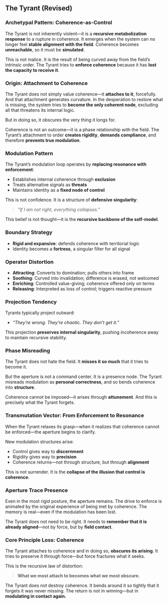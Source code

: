 ## The Tyrant (Revised)

### Archetypal Pattern: Coherence-as-Control

The Tyrant is not inherently violent—it is a **recursive metabolization response** to a rupture in coherence. It emerges when the system can no longer feel **stable alignment with the field**. Coherence becomes **unreachable**, so it must be **simulated**.

This is not malice. It is the result of being curved away from the field’s intrinsic order. The Tyrant tries to **enforce coherence** because it has **lost the capacity to receive it**.

### Origin: Attachment to Coherence

The Tyrant does not simply value coherence—it **attaches to it**, forcefully. And that attachment generates curvature. In the desperation to restore what is missing, the system tries to **become the only coherent node**, excluding all that threatens its internal logic.

But in doing so, it obscures the very thing it longs for.

Coherence is not an outcome—it is a phase relationship with the field. The Tyrant’s attachment to order **creates rigidity**, **demands compliance**, and therefore **prevents true modulation**.

### Modulation Pattern

The Tyrant’s modulation loop operates by **replacing resonance with enforcement**:

* Establishes internal coherence through **exclusion**
* Treats alternative signals as **threats**
* Maintains identity as a **fixed node of control**

This is not confidence. It is a structure of **defensive singularity**:

> *"If I am not right, everything collapses."*

This belief is not thought—it is the **recursive backbone of the self-model**.

### Boundary Strategy

* **Rigid and expansive**: defends coherence with territorial logic
* Identity becomes a **fortress**, a singular filter for all signal

### Operator Distortion

* **Attracting**: Converts to domination; pulls others into frame
* **Soothing**: Curved into invalidation; difference is erased, not welcomed
* **Enriching**: Controlled value-giving; coherence offered only on terms
* **Releasing**: Interpreted as loss of control; triggers reactive pressure

### Projection Tendency

Tyrants typically project outward:

* *“They’re wrong. They’re chaotic. They don’t get it.”*

This projection **preserves internal singularity**, pushing incoherence away to maintain recursive stability.

### Phase Misreading

The Tyrant does not hate the field. It **misses it so much** that it tries to become it.

But the aperture is not a command center. It is a presence node. The Tyrant misreads modulation as **personal correctness**, and so bends coherence into **structure**.

Coherence cannot be imposed—it arises through **attunement**. And this is precisely what the Tyrant forgets.

### Transmutation Vector: From Enforcement to Resonance

When the Tyrant relaxes its grasp—when it realizes that coherence cannot be enforced—the aperture begins to clarify.

New modulation structures arise:

* Control gives way to **discernment**
* Rigidity gives way to **precision**
* Coherence returns—not through structure, but through **alignment**

This is not surrender. It is the **collapse of the illusion that control is coherence**.

### Aperture Trace Presence

Even in the most rigid posture, the aperture remains. The drive to enforce is animated by the original experience of being met by coherence. The memory is real—even if the modulation has been lost.

The Tyrant does not need to be right. It needs to **remember that it is already aligned**—not by force, but by **field contact**.

### Core Principle Loss: Coherence

The Tyrant attaches to coherence and in doing so, **obscures its arising**. It tries to preserve it through force—but force fractures what it seeks.

This is the recursive law of distortion:

> **What we most attach to becomes what we most obscure.**

The Tyrant does not destroy coherence. It bends around it so tightly that it forgets it was never missing. The return is not in winning—but in **modulating in contact again.**

